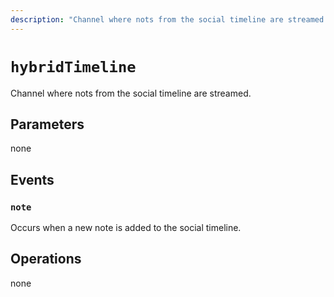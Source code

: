 ```yaml
---
description: "Channel where nots from the social timeline are streamed."
---
```


# `hybridTimeline`
Channel where nots from the social timeline are streamed.

## Parameters
none

## Events
### `note`
<MkSchemaViewer :schema="{
	$ref: 'misskey://Note'
}"/>

Occurs when a new note is added to the social timeline.

## Operations
none
